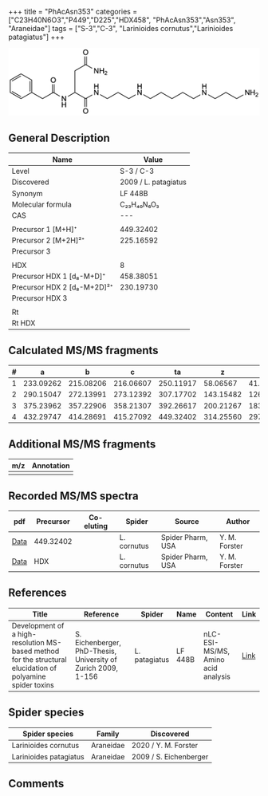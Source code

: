 +++
title = "PhAcAsn353"
categories = ["C23H40N6O3","P449","D225","HDX458",
"PhAcAsn353","Asn353",
"Araneidae"]
tags = ["S-3","C-3",
"Larinioides cornutus","Larinioides patagiatus"]
+++

![](/img/PhAcAsn353.png)

## General Description

| Name                        | Value                |
|-----------------------------|----------------------|
| Level                       | S-3 / C-3                   |
| Discovered                  | 2009 / L. patagiatus |
| Synonym                     | LF 448B              |
| Molecular formula           | C₂₃H₄₀N₆O₃           |
| CAS                         | ---                  |
|                             |                      |
| Precursor 1 [M+H]⁺          | 449.32402            |
| Precursor 2 [M+2H]²⁺        | 225.16592            |
| Precursor 3                 |                      |
|                             |                      |
| HDX                         | 8                    |
| Precursor HDX 1 [d₈-M+D]⁺   | 458.38051            |
| Precursor HDX 2 [d₈-M+2D]²⁺ | 230.19730            |
| Precursor HDX 3             |                      |
|                             |                      |
| Rt                          |                      |
| Rt HDX                      |                      |

## Calculated MS/MS fragments

| # | a         | b         | c         | ta        | z         | y         | tz        |
|---|-----------|-----------|-----------|-----------|-----------|-----------|-----------|
| 1 | 233.09262 | 215.08206 | 216.06607 | 250.11917 | 58.06567  | 41.03912  | 75.09222  |
| 2 | 290.15047 | 272.13991 | 273.12392 | 307.17702 | 143.15482 | 126.12827 | 160.18137 |
| 3 | 375.23962 | 357.22906 | 358.21307 | 392.26617 | 200.21267 | 183.18612 | 217.23922 |
| 4 | 432.29747 | 414.28691 | 415.27092 | 449.32402 | 314.25560 | 297.22905 | 331.28215 |

## Additional MS/MS fragments

| m/z       | Annotation |
|-----------|------------|
|           |            |

## Recorded MS/MS spectra

| pdf | Precursor | Co-eluting | Spider | Source | Author |
|-----|-----------|------------|--------|--------|--------|
| [Data](/pdf/L-cornutus/449_PhAcAsn353_Lc.pdf) | 449.32402 |           | L. cornutus | Spider Pharm, USA | Y. M. Forster |
| [Data](/pdf/L-cornutus/449_PhAcAsn353_Lc_HDX.pdf) | HDX |           | L. cornutus | Spider Pharm, USA | Y. M. Forster |

## References

| Title                                                                                                      | Reference                                                     | Spider        | Name    | Content                            | Link                                                               |
|------------------------------------------------------------------------------------------------------------|---------------------------------------------------------------|---------------|---------|------------------------------------|--------------------------------------------------------------------|
| Development of a high-resolution MS-based method for the structural elucidation of polyamine spider toxins | S. Eichenberger, PhD-Thesis, University of Zurich 2009, 1-156 | L. patagiatus | LF 448B | nLC-ESI-MS/MS, Amino acid analysis | [Link](https://www.zora.uzh.ch/id/eprint/12787/1/Eichenberger.pdf) |

## Spider species

| Spider species         | Family    | Discovered             |
|------------------------|-----------|------------------------|
| Larinioides cornutus | Araneidae | 2020 / Y. M. Forster |
| Larinioides patagiatus | Araneidae | 2009 / S. Eichenberger |

## Comments